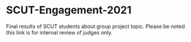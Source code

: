 # SCUT-Engagement-2021

Final results of SCUT students about group project topic. Please be noted this link is for internal review of judges only.
